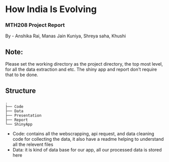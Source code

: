 # How India Is Evolving

### MTH208 Project Report

By - Anshika Rai, Manas Jain Kuniya, Shreya saha, Khushi

## Note:

Please set the working directory as the project directory, the top most level, for all the data extraction and etc.
The shiny app and report don't require that to be done.

## Structure

```
.
├── Code
├── Data
├── Presentation
├── Report
└── ShinyApp
```

- Code: contains all the webscrapping, api request, and data cleaning code for collecting the data, it also have a readme helping to understand all the relevent files
- Data: it is kind of data base for our app, all our processed data is stored here
